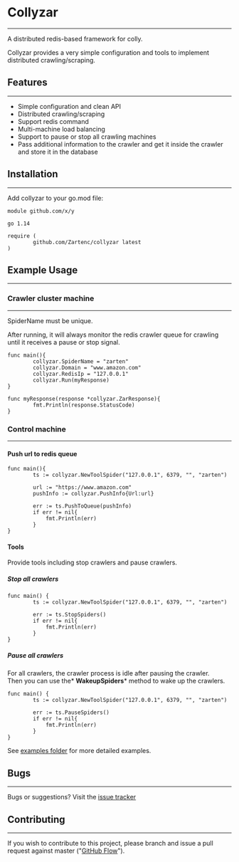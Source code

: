 # Collyzar

------------

A distributed redis-based framework for colly.        

Collyzar provides a very simple configuration and tools to implement distributed crawling/scraping.       

## Features

------------
- Simple configuration and clean API       
- Distributed crawling/scraping     
- Support redis command     
- Multi-machine load balancing    
- Support to pause or stop all crawling machines     
- Pass additional information to the crawler and get it inside the crawler and store it in the database    

## Installation

------------

Add collyzar to your go.mod file:       
```
module github.com/x/y

go 1.14

require (
        github.com/Zartenc/collyzar latest
)
```     

## Example Usage

------------

### Crawler cluster machine

------------

SpiderName must be unique.      

After running, it will always monitor the redis crawler queue for crawling until it receives a pause or stop signal.     
```
func main(){
		collyzar.SpiderName = "zarten"
		collyzar.Domain = "www.amazon.com"
		collyzar.RedisIp = "127.0.0.1"
		collyzar.Run(myResponse)
}

func myResponse(response *collyzar.ZarResponse){
		fmt.Println(response.StatusCode)
}
```    


### Control machine

------------
#### Push url to redis queue
```
func main(){
		ts := collyzar.NewToolSpider("127.0.0.1", 6379, "", "zarten")

		url := "https://www.amazon.com"
		pushInfo := collyzar.PushInfo{Url:url}

		err := ts.PushToQueue(pushInfo)
		if err != nil{
			fmt.Println(err)
		}
}

```    

#### Tools
Provide tools including stop crawlers and pause crawlers.     

##### Stop all crawlers
```
func main() {
		ts := collyzar.NewToolSpider("127.0.0.1", 6379, "", "zarten")

		err := ts.StopSpiders()
		if err != nil{
			fmt.Println(err)
		}
}

```    
##### Pause  all crawlers
For all crawlers, the crawler process is idle after pausing the crawler.      
Then you can use the* **WakeupSpiders*** method to wake up the crawlers.     
```
func main() {
		ts := collyzar.NewToolSpider("127.0.0.1", 6379, "", "zarten")

		err := ts.PauseSpiders()
		if err != nil{
			fmt.Println(err)
		}
}

```     
See [examples folder](https://github.com/Zartenc/collyzar/tree/master/examples "examples folder") for more detailed examples.

## Bugs

------------

Bugs or suggestions? Visit the [issue tracker](https://github.com/Zartenc/collyzar/issues "issue tracker")    

## Contributing

------------

If you wish to contribute to this project, please branch and issue a pull request against master ("[GitHub Flow](https://guides.github.com/introduction/flow/ "GitHub Flow")").
